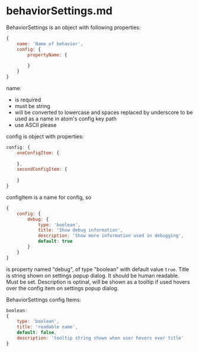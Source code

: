 # behaviorSettings.md

BehaviorSettings is an object with following properties:
```javascript
{
    name: 'Name of behavior',
    config: {
        propertyName: {
            
        }
    }
}
```

name:
* is required
* must be string
* will be converted to lowercase and spaces replaced by underscore to be used as a name in atom's config key path
* use ASCII please



config is object with properties:
```javascript
config: {
    oneConfigItem: {
        
    },
    secondConfigItem: {
        
    }
}
```

configItem is a name for config, so
```javascript
{
    config: {
        debug: {
            type: 'boolean',
            title: 'Show debug information',
            description: 'Show more information used in debugging',
            default: true
        }
    }
}
```

is property named "debug", of type "boolean" with default value `true`.
Title is string shown on settings popup dialog. It should be human readable. Must be set.
Description is optinal, will be shown as a tooltip if used hovers over the config item on settings popup dialog.



BehaviorSettings config Items:
```javascript
boolean:
{
    type: 'boolean',
    title: 'readable name',
    default: false,
    description: 'tooltip string shown when user hovers over title'
}
```
